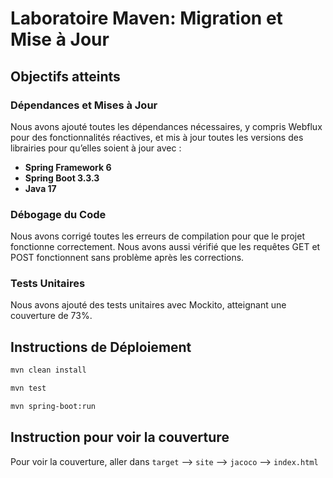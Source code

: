 # Laboratoire Maven: Migration et Mise à Jour

## Objectifs atteints

### Dépendances et Mises à Jour

Nous avons ajouté toutes les dépendances nécessaires, y compris Webflux pour des fonctionnalités réactives, et mis à jour toutes les versions des librairies pour qu’elles soient à jour avec :

- **Spring Framework 6**
- **Spring Boot 3.3.3**
- **Java 17**

### Débogage du Code

Nous avons corrigé toutes les erreurs de compilation pour que le projet fonctionne correctement. Nous avons aussi vérifié que les requêtes GET et POST fonctionnent sans problème après les corrections.

### Tests Unitaires

Nous avons ajouté des tests unitaires avec Mockito, atteignant une couverture de 73%.

## Instructions de Déploiement
```bash
mvn clean install
```
```bash
mvn test
```
```bash
mvn spring-boot:run
```

## Instruction pour voir la couverture
Pour voir la couverture, aller dans `target` --> `site` --> `jacoco` --> `index.html`
   
